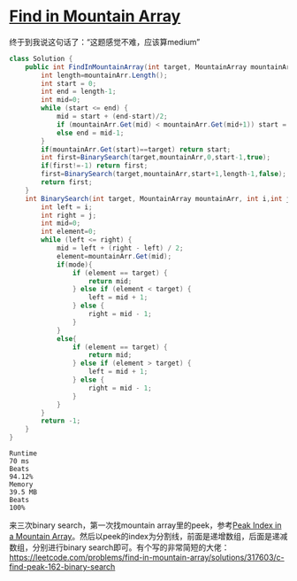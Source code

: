 # [Find in Mountain Array](https://leetcode.com/problems/find-in-mountain-array)

终于到我说这句话了：“这题感觉不难，应该算medium”
```c#
class Solution {
    public int FindInMountainArray(int target, MountainArray mountainArr) {
        int length=mountainArr.Length();
        int start = 0;
        int end = length-1;
        int mid=0;
        while (start <= end) {
            mid = start + (end-start)/2;
            if (mountainArr.Get(mid) < mountainArr.Get(mid+1)) start = mid+1;
            else end = mid-1;
        }
        if(mountainArr.Get(start)==target) return start;
        int first=BinarySearch(target,mountainArr,0,start-1,true);
        if(first!=-1) return first;
        first=BinarySearch(target,mountainArr,start+1,length-1,false);
        return first;
    }
    int BinarySearch(int target, MountainArray mountainArr, int i,int j,bool mode){
        int left = i;
        int right = j;
        int mid=0;
        int element=0;
        while (left <= right) {
            mid = left + (right - left) / 2;
            element=mountainArr.Get(mid);
            if(mode){
                if (element == target) {
                    return mid;
                } else if (element < target) {
                    left = mid + 1;
                } else {
                    right = mid - 1;
                }
            }
            else{
                if (element == target) {
                    return mid;
                } else if (element > target) {
                    left = mid + 1;
                } else {
                    right = mid - 1;
                }
            }
        }
        return -1;
    }
}
```
```
Runtime
70 ms
Beats
94.12%
Memory
39.5 MB
Beats
100%
```
来三次binary search，第一次找mountain array里的peek，参考[Peak Index in a Mountain Array](../Medium/Peak%20Index%20in%20a%20Mountain%20Array.md)。然后以peek的index为分割线，前面是递增数组，后面是递减数组，分别进行binary search即可。有个写的非常简短的大佬： https://leetcode.com/problems/find-in-mountain-array/solutions/317603/c-find-peak-162-binary-search